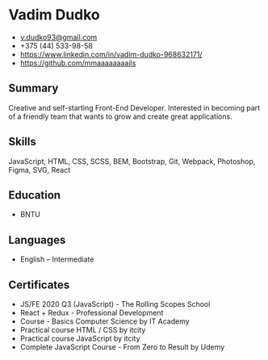 # Vadim Dudko

- v.dudko93@gmail.com
- +375 (44) 533-98-58
- https://www.linkedin.com/in/vadim-dudko-968632171/
- https://github.com/mmaaaaaaaails

## Summary

Creative and self-starting Front-End Developer. Interested in becoming part of a friendly team that wants to grow and create great applications.

## Skills

JavaScript, HTML, CSS, SCSS, BEM, Bootstrap, Git, Webpack, Photoshop, Figma, SVG, React

## Education

- BNTU

## Languages

- English – Intermediate

## Сertificates

- JS/FE 2020 Q3 (JavaScript) - The Rolling Scopes School
- React + Redux - Professional Development
- Сourse - Basics Computer Science by IT Academy
- Practical course HTML / CSS by itcity
- Practical course JavaScript by itcity
- Complete JavaScript Course - From Zero to Result by Udemy
